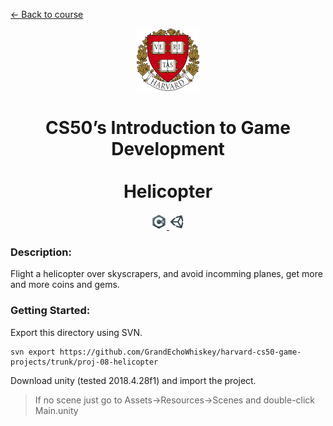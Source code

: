 [<- Back to course](../README.md)

<p align="center"><a href="https://cs50.harvard.edu/games/2018">
  <img src="https://github.com/GrandEchoWhiskey/grandechowhiskey/blob/main/icons/course/harvard100.png" /><br>
</a></p>
<h1 align="center">CS50’s Introduction to Game Development<br><br>Helicopter</h1>

<p align="center"><a href="#">
  <img src="https://github.com/GrandEchoWhiskey/grandechowhiskey/blob/main/icons/programming/csharp.png" />
  <img src="https://github.com/GrandEchoWhiskey/grandechowhiskey/blob/main/icons/programming/unity.png" />
</a></p>

### Description:
Flight a helicopter over skyscrapers, and avoid incomming planes, get more and more coins and gems.

### Getting Started:
Export this directory using SVN.
```
svn export https://github.com/GrandEchoWhiskey/harvard-cs50-game-projects/trunk/proj-08-helicopter
```
Download unity (tested 2018.4.28f1) and import the project.
> If no scene just go to Assets->Resources->Scenes and double-click Main.unity
